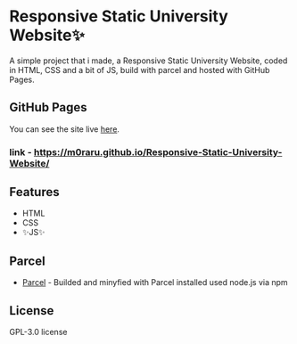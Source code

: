 # Responsive Static University Website✨
A simple project that i made, a Responsive Static University Website, coded in HTML, CSS and a bit of JS, build with parcel and hosted with GitHub Pages.
## GitHub Pages
You can see the site live [here](https://m0raru.github.io/Responsive-Static-University-Website/).

### link - https://m0raru.github.io/Responsive-Static-University-Website/
## Features
- HTML
- CSS
- ✨JS✨

## Parcel
- [Parcel](https://parceljs.org/) - Builded and minyfied with Parcel installed used node.js via npm
## License

GPL-3.0 license
